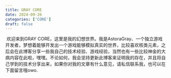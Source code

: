 ```yaml
---
title: GRAY CORE
date: 2024-09-26
categories: ['CORE']
draft: false
---
```


​	欢迎来到GRAY CORE，这里是我的幻想世界。我是AstoraGray、一个独立游戏开发者，梦想着能够开发出一个游戏能够模拟真实的世界，比较喜欢核类元素，之后会在此博客分享一些我自己的技术经验、游戏经验，当然也有一些比较神金的大病内容在此啦，嘿嘿。不论如何，我会坚持更新此博客来证明我的存在，并且将自己学到的技术分享出来，如果你对我的文章有什么意见，请私信联系我，也可以在下面留言哦owo.

